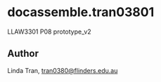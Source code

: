 # docassemble.tran03801

LLAW3301 P08 prototype_v2

## Author

Linda Tran, tran0380@flinders.edu.au

